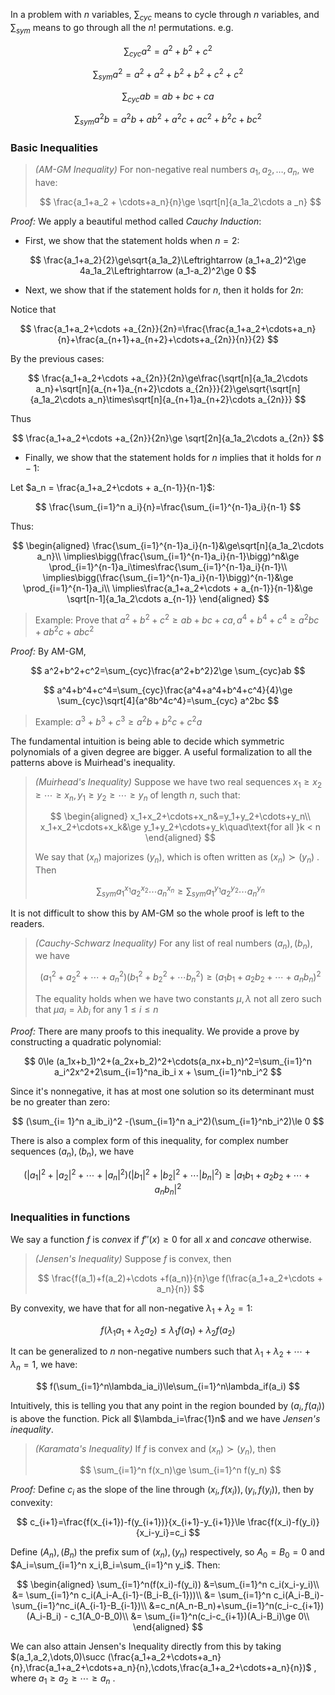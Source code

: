 In a problem with $n$ variables, $\sum_{cyc}$ means to cycle through $n$ variables, and $\sum_{sym}$ means to go through all the $n!$ permutations. e.g.

$$\sum_{cyc}a^2=a^2+b^2+c^2$$

$$\sum_{sym}a^2=a^2+a^2+b^2+b^2+c^2+c^2$$

$$\sum_{cyc}ab=ab+bc+ca$$

$$\sum_{sym}a^2b=a^2b+ab^2+a^2c+ac^2+b^2c+bc^2$$

### Basic Inequalities

> *(AM-GM Inequality)* For non-negative real numbers $a_1,a_2,\dots,a_n$, we have:
>
> 
> $$
> \frac{a_1+a_2 + \cdots+a_n}{n}\ge \sqrt[n]{a_1a_2\cdots a _n}
> $$
> 

*Proof:* We apply a beautiful method called *Cauchy Induction*:

- First, we show that the statement holds when $n=2$:

$$
\frac{a_1+a_2}{2}\ge\sqrt{a_1a_2}\Leftrightarrow (a_1+a_2)^2\ge 4a_1a_2\Leftrightarrow (a_1-a_2)^2\ge 0
$$

- Next, we show that if the statement holds for $n$, then it holds for $2n$:

Notice that


$$
\frac{a_1+a_2+\cdots +a_{2n}}{2n}=\frac{\frac{a_1+a_2+\cdots+a_n}{n}+\frac{a_{n+1}+a_{n+2}+\cdots+a_{2n}}{n}}{2}
$$


By the previous cases:


$$
\frac{a_1+a_2+\cdots +a_{2n}}{2n}\ge\frac{\sqrt[n]{a_1a_2\cdots a_n}+\sqrt[n]{a_{n+1}a_{n+2}\cdots a_{2n}}}{2}\ge\sqrt{\sqrt[n]{a_1a_2\cdots a_n}\times\sqrt[n]{a_{n+1}a_{n+2}\cdots a_{2n}}}
$$


Thus


$$
\frac{a_1+a_2+\cdots +a_{2n}}{2n}\ge \sqrt[2n]{a_1a_2\cdots a_{2n}}
$$



- Finally, we show that the statement holds for $n$ implies that it holds for $n-1$:

Let $a_n = \frac{a_1+a_2+\cdots + a_{n-1}}{n-1}$:


$$
\frac{\sum_{i=1}^n a_i}{n}=\frac{\sum_{i=1}^{n-1}a_i}{n-1}
$$


Thus:


$$
\begin{aligned}
\frac{\sum_{i=1}^{n-1}a_i}{n-1}&\ge\sqrt[n]{a_1a_2\cdots a_n}\\
\implies\bigg(\frac{\sum_{i=1}^{n-1}a_i}{n-1}\bigg)^n&\ge \prod_{i=1}^{n-1}a_i\times\frac{\sum_{i=1}^{n-1}a_i}{n-1}\\
\implies\bigg(\frac{\sum_{i=1}^{n-1}a_i}{n-1}\bigg)^{n-1}&\ge \prod_{i=1}^{n-1}a_i\\
\implies\frac{a_1+a_2+\cdots + a_{n-1}}{n-1}&\ge \sqrt[n-1]{a_1a_2\cdots a_{n-1}}
\end{aligned}
$$



> Example: Prove that $a^2+b^2+c^2\ge ab+bc+ca,a^4+b^4+c^4\ge a^2bc+ab^2c+abc^2$

*Proof:* By AM-GM,


$$
a^2+b^2+c^2=\sum_{cyc}\frac{a^2+b^2}2\ge \sum_{cyc}ab
$$


$$
a^4+b^4+c^4=\sum_{cyc}\frac{a^4+a^4+b^4+c^4}{4}\ge \sum_{cyc}\sqrt[4]{a^8b^4c^4}=\sum_{cyc} a^2bc
$$


> Example: $a^3+b^3+c^3\ge a^2b+b^2c+c^2a$

The fundamental intuition is being able to decide which symmetric polynomials of a given degree are bigger. A useful formalization to all the patterns above is Muirhead's inequality.

> *(Muirhead's Inequality)* Suppose we have two real sequences $x_1\ge x_2\ge\cdots\ge x_n,y_1\ge y_2\ge\cdots\ge y_n$ of length $n$, such that:
>
> 
> $$
> \begin{aligned}
> x_1+x_2+\cdots+x_n&=y_1+y_2+\cdots+y_n\\
> x_1+x_2+\cdots+x_k&\ge y_1+y_2+\cdots+y_k\quad\text{for all }k < n
> \end{aligned}
> $$
> 
>
> We say that $(x_n)$ majorizes $(y_n)$, which is often written as $(x_n)\succ(y_n)$ . Then
>
> 
> $$
> \sum_{sym}a_1^{x_1}a_2^{x_2}\cdots a_n^{x_n}\ge \sum_{sym}a_1^{y_1}a_2^{y_2}\cdots a_n^{y_n}
> $$



It is not difficult to show this by AM-GM so the whole proof is left to the readers.

> *(Cauchy-Schwarz Inequality)* For any list of real numbers $(a_n),(b_n)$, we have
>
> 
> $$
> (a_1^2+a_2^2+\cdots +a_n^2)(b_1^2+b_2^2+\cdots b_n^2)\ge (a_1b_1+a_2b_2+\cdots+a_nb_n)^2
> $$
> 
>
> The equality holds when we have two constants $\mu,\lambda$ not all zero such that $\mu a_i=\lambda b_i$ for any $1\le i\le n$
>
> 

*Proof:* There are many proofs to this inequality. We provide a prove by constructing a quadratic polynomial:


$$
0\le (a_1x+b_1)^2+(a_2x+b_2)^2+\cdots(a_nx+b_n)^2=\sum_{i=1}^n a_i^2x^2+2\sum_{i=1}^na_ib_i x + \sum_{i=1}^nb_i^2
$$


Since it's nonnegative, it has at most one solution so its determinant must be no greater than zero:


$$
(\sum_{i= 1}^n a_ib_i)^2 -(\sum_{i=1}^n a_i^2)(\sum_{i=1}^nb_i^2)\le 0
$$


There is also a complex form of this inequality, for complex number sequences $(a_n),(b_n)$, we have


$$
(|a_1|^2+|a_2|^2+\cdots +|a_n|^2)(|b_1|^2+|b_2|^2+\cdots |b_n|^2)\ge |a_1b_1+a_2b_2+\cdots +a_nb_n|^2
$$



### Inequalities in functions

We say a function $f$ is *convex* if $f''(x)\ge 0$ for all $x$ and *concave* otherwise.

> *(Jensen's Inequality)* Suppose $f$ is convex, then
>
> 
> $$
> \frac{f(a_1)+f(a_2)+\cdots +f(a_n)}{n}\ge f(\frac{a_1+a_2+\cdots + a_n}{n})
> $$



By convexity, we have that for all non-negative $\lambda_1+\lambda_2 = 1$:


$$
f(\lambda_1 a_1+\lambda_2a_2)\le \lambda_1f(a_1) +\lambda_2f(a_2)
$$


It can be generalized to $n$ non-negative numbers such that $\lambda_1+\lambda_2+\cdots +\lambda_n = 1$, we have:


$$
f(\sum_{i=1}^n\lambda_ia_i)\le\sum_{i=1}^n\lambda_if(a_i)
$$


Intuitively, this is telling you that any point in the region bounded by $(a_i,f(a_i))$ is above the function. Pick all $\lambda_i=\frac{1}n$ and we have *Jensen's inequality*.

> *(Karamata's Inequality)* If $f$ is convex and $(x_n)\succ (y_n)$, then
>
> 
> $$
> \sum_{i=1}^n f(x_n)\ge \sum_{i=1}^n f(y_n)
> $$



*Proof:* Define $c_i$ as the slope of the line through $(x_i,f(x_i)),(y_i,f(y_i))$, then by convexity:


$$
c_{i+1}=\frac{f(x_{i+1})-f(y_{i+1})}{x_{i+1}-y_{i+1}}\le \frac{f(x_i)-f(y_i)}{x_i-y_i}=c_i
$$


Define $(A_n),(B_n)$ the prefix sum of $(x_n),(y_n)$ respectively, so $A_0=B_0=0$ and $A_i=\sum_{i=1}^n x_i,B_i=\sum_{i=1}^n y_i$. Then:


$$
\begin{aligned}
\sum_{i=1}^n(f(x_i)-f(y_i)) &=\sum_{i=1}^n c_i(x_i-y_i)\\
&= \sum_{i=1}^n c_i(A_i-A_{i-1}-(B_i-B_{i-1}))\\
&= \sum_{i=1}^n c_i(A_i-B_i)-\sum_{i=1}^nc_i(A_{i-1}-B_{i-1})\\
&=c_n(A_n-B_n)+\sum_{i=1}^n(c_i-c_{i+1})(A_i-B_i) - c_1(A_0-B_0)\\
&= \sum_{i=1}^n(c_i-c_{i+1})(A_i-B_i)\ge 0\\
\end{aligned}
$$


We can also attain Jensen's Inequality directly from this by taking $(a_1,a_2,\dots,0)\succ (\frac{a_1+a_2+\cdots+a_n}{n},\frac{a_1+a_2+\cdots+a_n}{n},\cdots,\frac{a_1+a_2+\cdots+a_n}{n})$ , where $a_1\ge a_2\ge\cdots\ge a_n$ .



